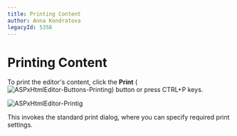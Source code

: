 ```yaml
---
title: Printing Content
author: Anna Kondratova
legacyId: 5358
---
```

# Printing Content
To print the editor's content, click the **Print** (![ASPxHtmlEditor-Buttons-Printing](../../../images/img8901.png)) button or press CTRL+P keys.

![ASPxHtmlEditor-Printig](../../../images/img8902.png)

This invokes the standard print dialog, where you can specify required print settings.